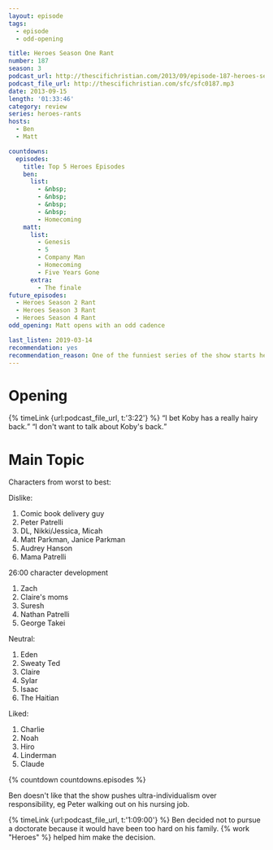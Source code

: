 ```yaml
---
layout: episode
tags:
  - episode
  - odd-opening

title: Heroes Season One Rant
number: 187
season: 3
podcast_url: http://thescifichristian.com/2013/09/episode-187-heroes-season-one-rant/
podcast_file_url: http://thescifichristian.com/sfc/sfc0187.mp3
date: 2013-09-15
length: '01:33:46'
category: review
series: heroes-rants
hosts:
  - Ben
  - Matt

countdowns:
  episodes:
    title: Top 5 Heroes Episodes
    ben:
      list:
        - &nbsp;
        - &nbsp;
        - &nbsp;
        - &nbsp;
        - Homecoming
    matt: 
      list:
        - Genesis
        - 5
        - Company Man
        - Homecoming
        - Five Years Gone 
      extra:
        - The finale
future_episodes:
  - Heroes Season 2 Rant
  - Heroes Season 3 Rant
  - Heroes Season 4 Rant 
odd_opening: Matt opens with an odd cadence

last_listen: 2019-03-14
recommendation: yes
recommendation_reason: One of the funniest series of the show starts here.
---
```

# Opening

<div class="quote">
  {% timeLink {url:podcast_file_url, t:'3:22'} %}
  <q class="ben">I bet Koby has a really hairy back.</q>
  <q class="matt">I don't want to talk about Koby's back.</q>
</div>



# Main Topic

Characters from worst to best:

Dislike:

1. Comic book delivery guy
1. Peter Patrelli
1. DL, Nikki/Jessica, Micah
1. Matt Parkman, Janice Parkman
1. Audrey Hanson
1. Mama Patrelli


26:00 character development

1. Zach
1. Claire's moms
1. Suresh
1. Nathan Patrelli
1. George Takei 

Neutral:

1. Eden
1. Sweaty Ted
1. Claire
1. Sylar
1. Isaac
1. The Haitian

Liked: 

1. Charlie
1. Noah
1. Hiro
1. Linderman
1. Claude

{% countdown countdowns.episodes %}

Ben doesn't like that the show pushes ultra-individualism over responsibility, eg Peter walking out on his nursing job.

{% timeLink {url:podcast_file_url, t:'1:09:00'} %} Ben decided not to pursue a doctorate because it would have been too hard on his family. {% work "Heroes" %} helped him make the decision.